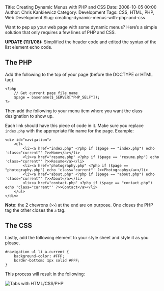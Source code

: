 Title: Creating Dynamic Menus with PHP and CSS
Date: 2008-10-05 00:00
Author: Chris Kankiewicz
Category: Development
Tags: CSS, HTML, PHP, Web Development
Slug: creating-dynamic-menus-with-php-and-css

Want to pep up your web page with some dynamic menus? Here’s a simple solution
that only requires a few lines of PHP and CSS.

**UPDATE (11/1/08):** Simplified the header code and edited the syntax of the
list element echo code.

## The PHP

Add the following to the top of your page (before the DOCTYPE or HTML tag).

    <?php
        // Get current page file name
        $page = basename($_SERVER["PHP_SELF"]);
    ?>

Then add the following to your menu item where you want the class designation to
show up.

Each link should have this piece of code in it. Make sure you replace
`index.php` with the appropriate file name for the page. Example:

    <div id="navigation">
        <ul>
            <li><a href="index.php" <?php if ($page == "index.php") echo 'class="current"' ?>>Home</a></li>
            <li><a href="resume.php" <?php if ($page == "resume.php") echo 'class="current"' ?>>Resume</a></li>
            <li><a href="photography.php" <?php if ($page == "photography.php") echo 'class="current"' ?>>Photography</a></li>
            <li><a href="about.php" <?php if ($page == "about.php") echo 'class="current"' ?>>About</a></li>
            <li><a href="contact.php" <?php if ($page == "contact.php") echo 'class="current"' ?>>Contact</a></li>
        </ul>
    </div>

**Note:** the 2 chevrons (`>>`) at the end are on purpose. One closes the PHP tag
the other closes the `a` tag.

## The CSS

Lastly, add the following element to your style sheet and style it as you
please.

    #navigation ul li a.current {
        background-color: #FFF;
        border-bottom: 1px solid #FFF;
    }

This process will result in the following:

![Tabs with HTML/CSS/PHP]({filename}/images/creating-dynamic-menus-with-php-and-css/tabs-with-html-css-php.png)
